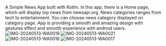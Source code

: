 A Simple News App built with Kotlin. In this app, there is a Home page, which will display top news from newsapi.org. News categories ranges from tech to entertainment. You can choose news category displayed on category page. App is providing a smooth and amazing design with gestures effect and smooth experience with android users.
![IMG-20240513-WA0019](https://github.com/gunjan1k/News-App/assets/134510278/992284bf-59d0-4513-a9d3-b2be2d0204d0)
![IMG-20240513-WA0021](https://github.com/gunjan1k/News-App/assets/134510278/1f5d565d-48c4-432d-9618-e49a402233a0)
![IMG-20240513-WA0016](https://github.com/gunjan1k/News-App/assets/134510278/6b151651-e1e2-42a1-81f7-ba2ffaf9074f)
![IMG-20240513-WA0017](https://github.com/gunjan1k/News-App/assets/134510278/51066e2c-6d9a-4bd0-888c-2ad0657fb199)
